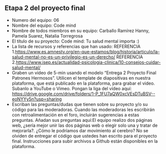 ## Etapa 2 del proyecto final

- Numero del equipo: 06
- Nombre del equipo: Code mind
- Nombre de todos miembros en su equipo: Carballo Ramírez Hanny, Pamela Suarez, Natalia Torregrosa
- El título de su proyecto:  Code mind: Tu salud mental importa :)
- La lista de recursos y referencias que han usado:
  REFERENCIA 1.https://www.es.amnesty.org/en-que-estamos/blog/historia/articulo/la-salud-mental-no-es-un-privilegio-es-un-derecho/
  REFERENCIA 2.https://www.isep.es/actualidad-psicologia-clinica/10-consejos-cuidar-salud-mental/
- Graben un video de 5-min usando el modelo “Entrega 2 Proyecto Final Patrones Hermosos”. Utilicen el template de diapositivas en nuestra plataforma, que está publicado en la plataforma, para grabar el video. Subanlo a YouTube o Vimeo. Pongan la liga del vídeo aquí: https://drive.google.com/drive/folders/1-P_1FU7aQW0xcVEsDTuBSV--eoNYYy5n?usp=sharing
- Escriban las preguntas/dudas que tienen sobre su proyecto y/o su código para las moderadoras. Cuando las moderadoras les escribirán con retroalimentación en el foro, incluirán sugerencias a estas preguntas. Añadan sus preguntas aquí:El equipo realizo dos páginas web, ¿sería mejor unir las dos páginas web o elegir solo una y tratar de mejorarla?. ¿Cómo le podríamos dar movimiento al cerebro?
No se olviden de entregar el código que ustedes han escrito para el proyecto final. Instrucciones para subir archivos a Github están disponibles en la plataforma.
